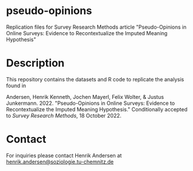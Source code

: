 # pseudo-opinions
Replication files for Survey Research Methods article "Pseudo-Opinions in Online Surveys: Evidence to Recontextualize the Imputed Meaning Hypothesis"

# Description 
This repository contains the datasets and R code to replicate the analysis found in 

Andersen, Henrik Kenneth, Jochen Mayerl, Felix Wolter, & Justus Junkermann. 2022. "Pseudo-Opinions in Online Surveys: Evidence to Recontextualize the Imputed Meaning Hypothesis." Conditionally accepted to *Survey Research Methods*, 18 October 2022. 

# Contact
For inquiries please contact Henrik Andersen at [henrik.andersen@soziologie.tu-chemnitz.de](henrik.andersen@soziologie.tu-chemnitz.de)

